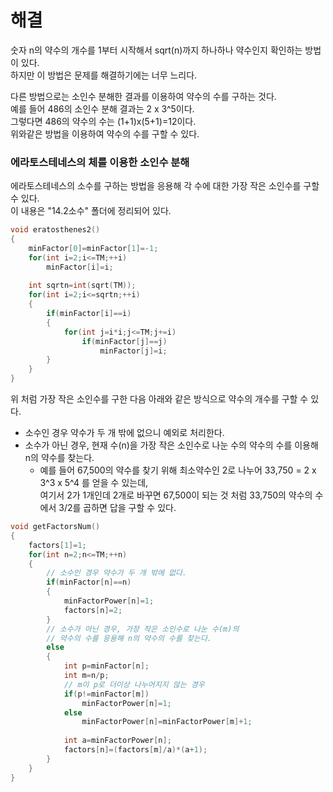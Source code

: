 # 해결 
숫자 n의 약수의 개수를 1부터 시작해서 sqrt(n)까지 하나하나 약수인지 확인하는 방법이 있다.  
하지만 이 방법은 문제를 해결하기에는 너무 느리다.  

다른 방법으로는 소인수 분해한 결과를 이용하여 약수의 수를 구하는 것다.  
예를 들어 486의 소인수 분해 결과는 2 x 3^5이다.  
그렇다면 486의 약수의 수는 (1+1)x(5+1)=12이다.  
위와같은 방법을 이용하여 약수의 수를 구할 수 있다.  

### 에라토스테네스의 체를 이용한 소인수 분해  
에라토스테네스의 소수를 구하는 방법을 응용해 각 수에 대한 가장 작은 소인수를 구할 수 있다.  
이 내용은 "14.2소수" 폴더에 정리되어 있다.  
```c++
void eratosthenes2()
{
    minFactor[0]=minFactor[1]=-1;
    for(int i=2;i<=TM;++i)
        minFactor[i]=i;
    
    int sqrtn=int(sqrt(TM));
    for(int i=2;i<=sqrtn;++i)
    {
        if(minFactor[i]==i)
        {
            for(int j=i*i;j<=TM;j+=i)
                if(minFactor[j]==j)
                    minFactor[j]=i;
        }
    }
}
```

위 처럼 가장 작은 소인수를 구한 다음 아래와 같은 방식으로 약수의 개수를 구할 수 있다.  
- 소수인 경우 약수가 두 개 밖에 없으니 예외로 처리한다.  
- 소수가 아닌 경우, 현재 수(n)을 가장 작은 소인수로 나눈 수의 약수의 수를 이용해 n의 약수를 찾는다.  
    - 예를 들어 67,500의 약수를 찾기 위해 최소약수인 2로 나누어 33,750 = 2 x 3^3 x 5^4 를 얻을 수 있는데,   
    여기서 2가 1개인데 2개로 바꾸면 67,500이 되는 것 처럼 33,750의 약수의 수에서 3/2를 곱하면 답을 구할 수 있다.   
```c++
void getFactorsNum()
{
    factors[1]=1;
    for(int n=2;n<=TM;++n)
    {
        // 소수인 경우 약수가 두 개 밖에 없다.
        if(minFactor[n]==n)
        {
            minFactorPower[n]=1;
            factors[n]=2;
        }
        // 소수가 아닌 경우, 가장 작은 소인수로 나눈 수(m)의
        // 약수의 수를 응용해 n의 약수의 수를 찾는다.
        else
        {
            int p=minFactor[n];
            int m=n/p;
            // m이 p로 더이상 나누어지지 않는 경우
            if(p!=minFactor[m])
                minFactorPower[n]=1;
            else
                minFactorPower[n]=minFactorPower[m]+1;
            
            int a=minFactorPower[n];
            factors[n]=(factors[m]/a)*(a+1);
        }
    }
}
```
